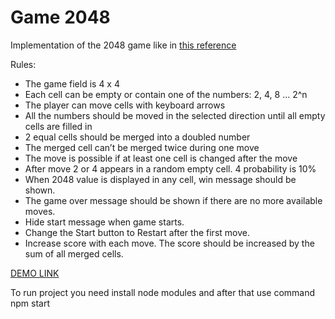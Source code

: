 # Game 2048
Implementation of the 2048 game like in [this reference](https://play2048.co/)

Rules:

- The game field is 4 x 4
- Each cell can be empty or contain one of the numbers: 2, 4, 8 ... 2^n
- The player can move cells with keyboard arrows
- All the numbers should be moved in the selected direction until all empty cells are filled in
- 2 equal cells should be merged into a doubled number
- The merged cell can’t be merged twice during one move
- The move is possible if at least one cell is changed after the move
-  After move 2 or 4 appears in a random empty cell. 4 probability is 10%
- When 2048 value is displayed in any cell, win message should be shown.
- The game over message should be shown if there are no more available moves.
- Hide start message when game starts.
- Change the Start button to Restart after the first move.
- Increase score with each move. The score should be increased by the sum of all merged cells.

[DEMO LINK](https://katerinalex.github.io/game_2048/)

To run project you need install node modules and after that use command npm start
